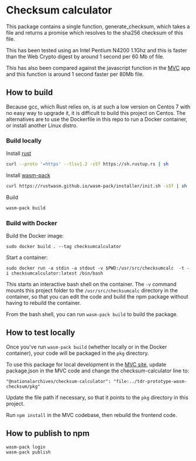 # Checksum calculator

This package contains a single function, generate_checksum, which takes a file and returns a promise which resolves to the sha256 checksum of this file.

This has been tested using an Intel Pentium N4200 1.1Ghz and this is faster than the Web Crypto digest by around 1 second per 60 Mb of file.

This has also been compared against the javascript function in the [MVC](https://github.com/nationalarchives/tdr-prototype-mvc/blob/master/js-src/upload/checksum.ts) app and this function is around 1 second faster per 80Mb file.

## How to build

Because gcc, which Rust relies on, is at such a low version on Centos 7 with no
easy way to upgrade it, it is difficult to build this project on Centos. The
alternatives are to use the Dockerfile in this repo to run a Docker container,
or install another Linux distro.

### Build locally

Install [rust](https://www.rust-lang.org/tools/install)

```bash
curl --proto '=https' --tlsv1.2 -sSf https://sh.rustup.rs | sh
```

Install [wasm-pack](https://rustwasm.github.io/wasm-pack/installer/)

```bash
curl https://rustwasm.github.io/wasm-pack/installer/init.sh -sSf | sh
```

Build

```bash
wasm-pack build
```

### Build with Docker

Build the Docker image:

```
sudo docker build . --tag checksumcalculator
```

Start a container:

```
sudo docker run -a stdin -a stdout -v $PWD:/usr/src/checksumcalc  -t -i checksumcalculator:latest /bin/bash
```

This starts an interactive bash shell on the container. The `-v` command mounts
this project folder to the `/usr/src/checksumcalc` directory in the container,
so that you can edit the code and build the npm package without having to
rebuild the container.

From the bash shell, you can run `wasm-pack build` to build the package.

## How to test locally

Once you've run `wasm-pack build` (whether locally or in the Docker container),
your code will be packaged in the `pkg` directory.

To use this package for local development in the [MVC site][tdr-mvc], update
package.json in the MVC code and change the checksum-calculator line to:

```
"@nationalarchives/checksum-calculator": "file:../tdr-prototype-wasm-checksum/pkg"
```

Update the file path if necessary, so that it points to the `pkg` directory in
this project.

Run `npm install` in the MVC codebase, then rebuild the frontend code.

[tdr-mvc]: https://github.com/nationalarchives/tdr-prototype-mvc

## How to publish to npm

```bash
wasm-pack login
wasm-pack publish
```
